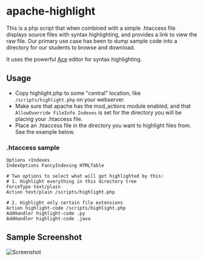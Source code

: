# apache-highlight

This is a php script that when combined with a simple .htaccess file displays source files with syntax highlighting, and provides a link to view the raw file.  Our primary use case has been to dump sample code into a directory for our students to browse and download.

It uses the powerful [Ace](http://ace.c9.io) editor for syntax highlighting.

## Usage
* Copy highlight.php to some "central" location, like `/scripts/highlight.php` on your webserver.
* Make sure that apache has the mod_actions module enabled, and that `AllowOverride FileInfo Indexes` is set for the directory you will be placing your .htaccess file.
* Place an .htaccess file in the directory you want to highlight files from. See the example below.

### .htaccess sample
```apacheconf
Options +Indexes
IndexOptions FancyIndexing HTMLTable

# Two options to select what will get highlighted by this:
# 1. Highlight everything in this directory tree
ForceType text/plain
Action text/plain /scripts/highlight.php

# 2. Highlight only certain file extensions
Action highlight-code /scripts/highlight.php
AddHandler highlight-code .py
AddHandler highlight-code .java
```

## Sample Screenshot
![Screenshot]()
